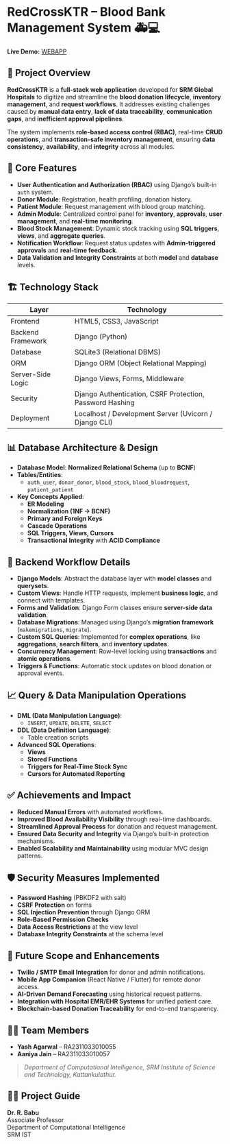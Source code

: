 
# RedCrossKTR – Blood Bank Management System 🚑💻

**Live Demo:** [WEBAPP](https://yashagx.pythonanywhere.com/)

## 📝 Project Overview

**RedCrossKTR** is a **full-stack web application** developed for **SRM Global Hospitals** to digitize and streamline the **blood donation lifecycle**, **inventory management**, and **request workflows**. It addresses existing challenges caused by **manual data entry**, **lack of data traceability**, **communication gaps**, and **inefficient approval pipelines**.

The system implements **role-based access control (RBAC)**, real-time **CRUD operations**, and **transaction-safe inventory management**, ensuring **data consistency**, **availability**, and **integrity** across all modules.

## 🎯 Core Features

- **User Authentication and Authorization (RBAC)** using Django’s built-in `auth` system.
- **Donor Module**: Registration, health profiling, donation history.
- **Patient Module**: Request management with blood group matching.
- **Admin Module**: Centralized control panel for **inventory**, **approvals**, **user management**, and **real-time monitoring**.
- **Blood Stock Management**: Dynamic stock tracking using **SQL triggers**, **views**, and **aggregate queries**.
- **Notification Workflow**: Request status updates with **Admin-triggered approvals** and **real-time feedback**.
- **Data Validation and Integrity Constraints** at both **model** and **database** levels.

## 🏗️ Technology Stack

| Layer               | Technology                          |
|---------------------|-------------------------------------|
| Frontend            | HTML5, CSS3, JavaScript             |
| Backend Framework   | Django (Python)                     |
| Database            | SQLite3 (Relational DBMS)           |
| ORM                | Django ORM (Object Relational Mapping) |
| Server-Side Logic   | Django Views, Forms, Middleware     |
| Security            | Django Authentication, CSRF Protection, Password Hashing |
| Deployment          | Localhost / Development Server (Uvicorn / Django CLI) |

## 📊 Database Architecture & Design

- **Database Model**: **Normalized Relational Schema** (up to **BCNF**)
- **Tables/Entities**:
  - `auth_user`, `donar_donor`, `blood_stock`, `blood_bloodrequest`, `patient_patient`
- **Key Concepts Applied**:
  - **ER Modeling**
  - **Normalization (1NF → BCNF)**
  - **Primary and Foreign Keys**
  - **Cascade Operations**
  - **SQL Triggers, Views, Cursors**
  - **Transactional Integrity** with **ACID Compliance**

## 🧱 Backend Workflow Details

- **Django Models**: Abstract the database layer with **model classes** and **querysets**.
- **Custom Views**: Handle HTTP requests, implement **business logic**, and connect with templates.
- **Forms and Validation**: Django Form classes ensure **server-side data validation**.
- **Database Migrations**: Managed using Django’s **migration framework** (`makemigrations`, `migrate`).
- **Custom SQL Queries**: Implemented for **complex operations**, like **aggregations**, **search filters**, and **inventory updates**.
- **Concurrency Management**: Row-level locking using **transactions** and **atomic operations**.
- **Triggers & Functions**: Automatic stock updates on blood donation or approval events.

## 📈 Query & Data Manipulation Operations

- **DML (Data Manipulation Language)**:  
  - `INSERT`, `UPDATE`, `DELETE`, `SELECT`
- **DDL (Data Definition Language)**:  
  - Table creation scripts
- **Advanced SQL Operations**:
  - **Views**
  - **Stored Functions**
  - **Triggers for Real-Time Stock Sync**
  - **Cursors for Automated Reporting**

## ✅ Achievements and Impact

- **Reduced Manual Errors** with automated workflows.
- **Improved Blood Availability Visibility** through real-time dashboards.
- **Streamlined Approval Process** for donation and request management.
- **Ensured Data Security and Integrity** via Django’s built-in protection mechanisms.
- **Enabled Scalability and Maintainability** using modular MVC design patterns.

## 🛡️ Security Measures Implemented

- **Password Hashing** (PBKDF2 with salt)
- **CSRF Protection** on forms
- **SQL Injection Prevention** through Django ORM
- **Role-Based Permission Checks**
- **Data Access Restrictions** at the view level
- **Database Integrity Constraints** at the schema level

## 🚀 Future Scope and Enhancements

- **Twilio / SMTP Email Integration** for donor and admin notifications.
- **Mobile App Companion** (React Native / Flutter) for remote donor access.
- **AI-Driven Demand Forecasting** using historical request patterns.
- **Integration with Hospital EMR/EHR Systems** for unified patient care.
- **Blockchain-based Donation Traceability** for end-to-end transparency.

## 👨‍💻 Team Members

- **Yash Agarwal** – RA2311033010055  
- **Aaniya Jain** – RA2311033010057  

> *Department of Computational Intelligence, SRM Institute of Science and Technology, Kattankulathur.*

## 👨‍🏫 Project Guide

**Dr. R. Babu**  
Associate Professor  
Department of Computational Intelligence  
SRM IST
